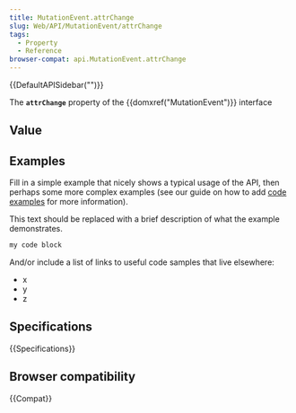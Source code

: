 ```yaml
---
title: MutationEvent.attrChange
slug: Web/API/MutationEvent/attrChange
tags:
  - Property
  - Reference
browser-compat: api.MutationEvent.attrChange
---
```

{{DefaultAPISidebar("")}}

The **`attrChange`** property of the {{domxref("MutationEvent")}} interface 

## Value



## Examples

Fill in a simple example that nicely shows a typical usage of the API, then perhaps some more complex examples (see our guide on how to add [code examples](/en-US/docs/MDN/Contribute/Structures/Code_examples) for more information).

This text should be replaced with a brief description of what the example demonstrates.

```js
my code block
```

And/or include a list of links to useful code samples that live elsewhere:

*   x
*   y
*   z

## Specifications

{{Specifications}}

## Browser compatibility

{{Compat}}


